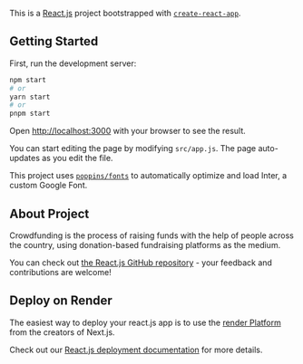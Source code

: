 This is a [React.js](https://legacy.reactjs.org/) project bootstrapped with [`create-react-app`](https://create-react-app.dev/docs/getting-started/).

## Getting Started

First, run the development server:

```bash
npm start
# or
yarn start
# or
pnpm start
```

Open [http://localhost:3000](http://localhost:3000) with your browser to see the result.

You can start editing the page by modifying `src/app.js`. The page auto-updates as you edit the file.

This project uses [`poppins/fonts`](https://fonts.google.com/specimen/Poppins) to automatically optimize and load Inter, a custom Google Font.

## About Project

Crowdfunding is the process of raising funds with the help of people across the country, using donation-based fundraising platforms as the medium.


You can check out [the React.js GitHub repository](https://github.com/Venkatesh3803/crowdfund-frontend) - your feedback and contributions are welcome!

## Deploy on Render

The easiest way to deploy your react.js app is to use the [render Platform](https://render.com/) from the creators of Next.js.

Check out our [React.js deployment documentation](https://crowdfunding-b2f1.onrender.com/) for more details.
